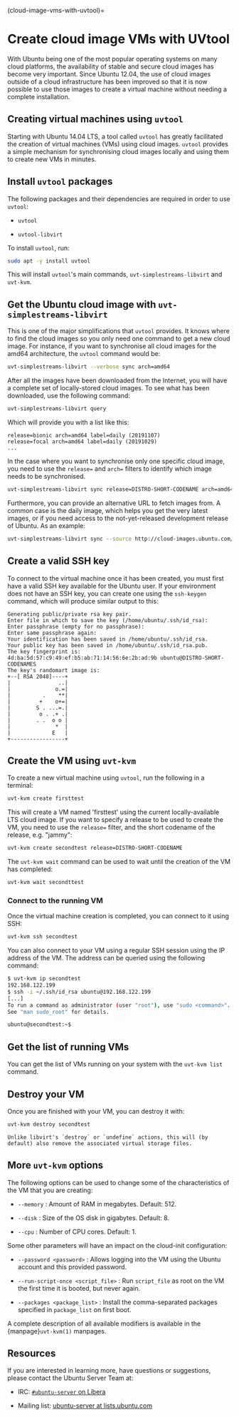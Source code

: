 (cloud-image-vms-with-uvtool)=
# Create cloud image VMs with UVtool

With Ubuntu being one of the most popular operating systems on many cloud platforms, the availability of stable and secure cloud images has become very important. Since Ubuntu 12.04, the use of cloud images outside of a cloud infrastructure has been improved so that it is now possible to use those images to create a virtual machine without needing a complete installation.

## Creating virtual machines using `uvtool`

Starting with Ubuntu 14.04 LTS, a tool called `uvtool` has greatly facilitated the creation of virtual machines (VMs) using cloud images. `uvtool` provides a simple mechanism for synchronising cloud images locally and using them to create new VMs in minutes.

## Install `uvtool` packages

The following packages and their dependencies are required in order to use `uvtool`:

- `uvtool`

- `uvtool-libvirt`

To install `uvtool`, run:

```bash
sudo apt -y install uvtool
```

This will install `uvtool`'s main commands, `uvt-simplestreams-libvirt` and `uvt-kvm`.

## Get the Ubuntu cloud image with `uvt-simplestreams-libvirt`

This is one of the major simplifications that `uvtool` provides. It knows where to find the cloud images so you only need one command to get a new cloud image. For instance, if you want to synchronise all cloud images for the amd64 architecture, the `uvtool` command would be:

```bash
uvt-simplestreams-libvirt --verbose sync arch=amd64
```

After all the images have been downloaded from the Internet, you will have a complete set of locally-stored cloud images. To see what has been downloaded, use the following command:

```bash
uvt-simplestreams-libvirt query
```

Which will provide you with a list like this:

```text
release=bionic arch=amd64 label=daily (20191107)
release=focal arch=amd64 label=daily (20191029)
...
```

In the case where you want to synchronise only one specific cloud image, you need to use the `release=` and `arch=` filters to identify which image needs to be synchronised.

```bash
uvt-simplestreams-libvirt sync release=DISTRO-SHORT-CODENAME arch=amd64
```

Furthermore, you can provide an alternative URL to fetch images from. A common case is the daily image, which helps you get the very latest images, or if you need access to the not-yet-released development release of Ubuntu. As an example:

```bash
uvt-simplestreams-libvirt sync --source http://cloud-images.ubuntu.com/daily [... further options]
```

## Create a valid SSH key

To connect to the virtual machine once it has been created, you must first have a valid SSH key available for the Ubuntu user. If your environment does not have an SSH key, you can create one using the `ssh-keygen` command, which will produce similar output to this:

```text
Generating public/private rsa key pair.
Enter file in which to save the key (/home/ubuntu/.ssh/id_rsa): 
Enter passphrase (empty for no passphrase): 
Enter same passphrase again: 
Your identification has been saved in /home/ubuntu/.ssh/id_rsa.
Your public key has been saved in /home/ubuntu/.ssh/id_rsa.pub.
The key fingerprint is:
4d:ba:5d:57:c9:49:ef:b5:ab:71:14:56:6e:2b:ad:9b ubuntu@DISTRO-SHORT-CODENAMES
The key's randomart image is:
+--[ RSA 2048]----+
|               ..|
|              o.=|
|          .    **|
|         +    o+=|
|        S . ...=.|
|         o . .+ .|
|        . .  o o |
|              *  |
|             E   |
+-----------------+
```

## Create the VM using `uvt-kvm`

To create a new virtual machine using `uvtool`, run the following in a terminal:

```bash
uvt-kvm create firsttest
```

This will create a VM named 'firsttest' using the current locally-available LTS cloud image. If you want to specify a release to be used to create the VM, you need to use the `release=` filter, and the short codename of the release, e.g. "jammy":

```bash
uvt-kvm create secondtest release=DISTRO-SHORT-CODENAME
```

The `uvt-kvm wait` command can be used to wait until the creation of the VM has completed:

```bash
uvt-kvm wait secondttest
```

### Connect to the running VM

Once the virtual machine creation is completed, you can connect to it using SSH:

```bash
uvt-kvm ssh secondtest
```

You can also connect to your VM using a regular SSH session using the IP address of the VM. The address can be queried using the following command:

```bash
$ uvt-kvm ip secondtest
192.168.122.199
$ ssh -i ~/.ssh/id_rsa ubuntu@192.168.122.199
[...]
To run a command as administrator (user "root"), use "sudo <command>".
See "man sudo_root" for details.

ubuntu@secondtest:~$ 
```

## Get the list of running VMs

You can get the list of VMs running on your system with the `uvt-kvm list` command.

## Destroy your VM

Once you are finished with your VM, you can destroy it with:

```bash
uvt-kvm destroy secondtest
```

```{note}
Unlike libvirt's `destroy` or `undefine` actions, this will (by default) also remove the associated virtual storage files.
```

## More `uvt-kvm` options

The following options can be used to change some of the characteristics of the VM that you are creating:

- `--memory` : Amount of RAM in megabytes. Default: 512.

- `--disk` : Size of the OS disk in gigabytes. Default: 8.

- `--cpu` : Number of CPU cores. Default: 1.

Some other parameters will have an impact on the cloud-init configuration:

- `--password <password>` : Allows logging into the VM using the Ubuntu account and this provided password.

- `--run-script-once <script_file>` : Run `script_file` as root on the VM the first time it is booted, but never again.

- `--packages <package_list>` : Install the comma-separated packages specified in `package_list` on first boot.

A complete description of all available modifiers is available in the {manpage}`uvt-kvm(1)` manpages.

## Resources

If you are interested in learning more, have questions or suggestions, please contact the Ubuntu Server Team at:

- IRC: [`#ubuntu-server` on Libera](https://kiwiirc.com/nextclient/irc.libera.chat/ubuntu-server)

- Mailing list: [ubuntu-server at lists.ubuntu.com](https://lists.ubuntu.com/mailman/listinfo/ubuntu-server)

